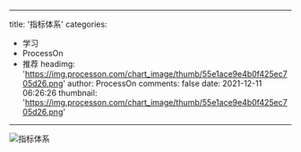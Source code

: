 
---
title: '指标体系'
categories: 
 - 学习
 - ProcessOn
 - 推荐
headimg: 'https://img.processon.com/chart_image/thumb/55e1ace9e4b0f425ec705d26.png'
author: ProcessOn
comments: false
date: 2021-12-11 06:26:26
thumbnail: 'https://img.processon.com/chart_image/thumb/55e1ace9e4b0f425ec705d26.png'
---

<div>   
<img class="thumb" alt="指标体系" src="https://img.processon.com/chart_image/thumb/55e1ace9e4b0f425ec705d26.png" referrerpolicy="no-referrer">
<p></p>  
</div>
            